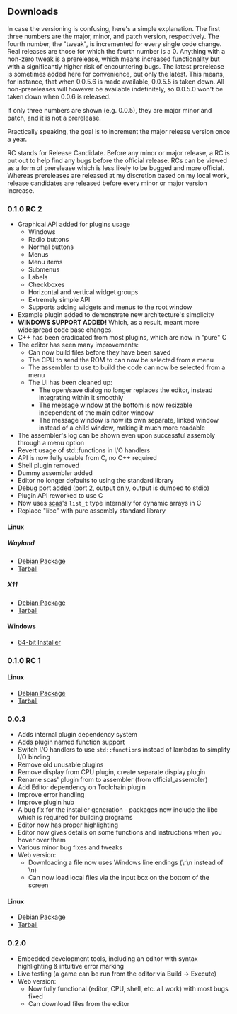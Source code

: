 ## Downloads

In case the versioning is confusing, here's a simple explanation. The first
three numbers are the major, minor, and patch version, respectively. The fourth
number, the "tweak", is incremented for every single code change. Real releases
are those for which the fourth number is a 0. Anything with a non-zero tweak is
a prerelease, which means increased functionality but with a significantly
higher risk of encountering bugs. The latest prerelease is sometimes added here
for convenience, but only the latest. This means, for instance, that when 
0.0.5.6 is made available, 0.0.5.5 is taken down. All non-prereleases will
however be available indefinitely, so 0.0.5.0 won't be taken down when 0.0.6 is
released.

If only three numbers are shown (e.g. 0.0.5), they are major minor and patch,
and it is not a prerelease.

Practically speaking, the goal is to increment the major release version once a
year.

RC stands for Release Candidate. Before any minor or major release, a RC is put
out to help find any bugs before the official release. RCs can be viewed as a
form of prerelease which is less likely to be bugged and more official. Whereas
prereleases are released at my discretion based on my local work, release
candidates are released before every minor or major version increase.

### 0.1.0 RC 2

* Graphical API added for plugins usage
	* Windows
	* Radio buttons
	* Normal buttons
	* Menus
	* Menu items
	* Submenus
	* Labels
	* Checkboxes
	* Horizontal and vertical widget groups
	* Extremely simple API
	* Supports adding widgets and menus to the root window
* Example plugin added to demonstrate new architecture's simplicity
* **WINDOWS SUPPORT ADDED!** Which, as a result, meant more widespread code base changes.
* C++ has been eradicated from most plugins, which are now in "pure" C
* The editor has seen many improvements:
	* Can now build files before they have been saved
	* The CPU to send the ROM to can now be selected from a menu
	* The assembler to use to build the code can now be selected from a menu
	* The UI has been cleaned up:
		* The open/save dialog no longer replaces the editor, instead integrating within it smoothly
		* The message window at the bottom is now resizable independent of the main editor window
		* The message window is now its own separate, linked window instead of a child window, making it much more readable
* The assembler's log can be shown even upon successful assembly through a menu option
* Revert usage of std::functions in I/O handlers
* API is now fully usable from C, no C++ required
* Shell plugin removed
* Dummy assembler added
* Editor no longer defaults to using the standard library
* Debug port added (port 2, output only, output is dumped to stdio)
* Plugin API reworked to use C
* Now uses [scas](https://github.com/knightos/scas)'s `list_t` type internally
for dynamic arrays in C
* Replace "libc" with pure assembly standard library

#### Linux

##### Wayland

* [Debian Package](https://github.com/Zany80/Zany80/releases/download/v0.1.0-rc2/Zany80-0.1.0.0-RC2-Wayland.deb)
* [Tarball](https://github.com/Zany80/Zany80/releases/download/v0.1.0-rc2/Zany80-0.1.0.0-RC2-Wayland.tar.gz)

##### X11

* [Debian Package](https://github.com/Zany80/Zany80/releases/download/v0.1.0-rc2/Zany80-0.1.0.0-RC2-OpenGL.deb)
* [Tarball](https://github.com/Zany80/Zany80/releases/download/v0.1.0-rc2/Zany80-0.1.0.0-RC2-OpenGL.tar.gz)

#### Windows

* [64-bit Installer](https://github.com/Zany80/Zany80/releases/download/v0.1.0-rc2/Zany80-0.1.0.0-RC2.exe)

### 0.1.0 RC 1

#### Linux

* [Debian Package](https://github.com/Zany80/Zany80/releases/download/v0.1.0-rc1/Zany80.0.1.0.Release.Candidate.1.deb)
* [Tarball](https://github.com/Zany80/Zany80/releases/download/v0.1.0-rc1/Zany80.0.1.0.Release.Candidate.1.tar.gz)

### 0.0.3

* Adds internal plugin dependency system
* Adds plugin named function support
* Switch I/O handlers to use <code>std::function</code>s instead of lambdas to simplify I/O binding
* Remove old unusable plugins
* Remove display from CPU plugin, create separate display plugin
* Rename scas' plugin from to assembler (from official_assembler)
* Add Editor dependency on Toolchain plugin
* Improve error handling
* Improve plugin hub
* A bug fix for the installer generation - packages now include the libc which is required for building programs
* Editor now has proper highlighting
* Editor now gives details on some functions and instructions when you hover over them
* Various minor bug fixes and tweaks
* Web version:
	* Downloading a file now uses Windows line endings (\r\n instead of \n)
	* Can now load local files via the input box on the bottom of the screen

#### Linux

* [Debian Package](https://github.com/Zany80/Zany80/releases/download/0.0.3.0-61cffae/Zany80-0.0.3.0-Linux.deb)
* [Tarball](https://github.com/Zany80/Zany80/releases/download/0.0.3.0-61cffae/Zany80-0.0.3.0-Linux.tar.gz)

### 0.2.0

* Embedded development tools, including an editor with syntax highlighting & intuitive error marking
* Live testing (a game can be run from the editor via Build -> Execute)
* Web version:
	* Now fully functional (editor, CPU, shell, etc. all work) with most bugs fixed
	* Can download files from the editor
